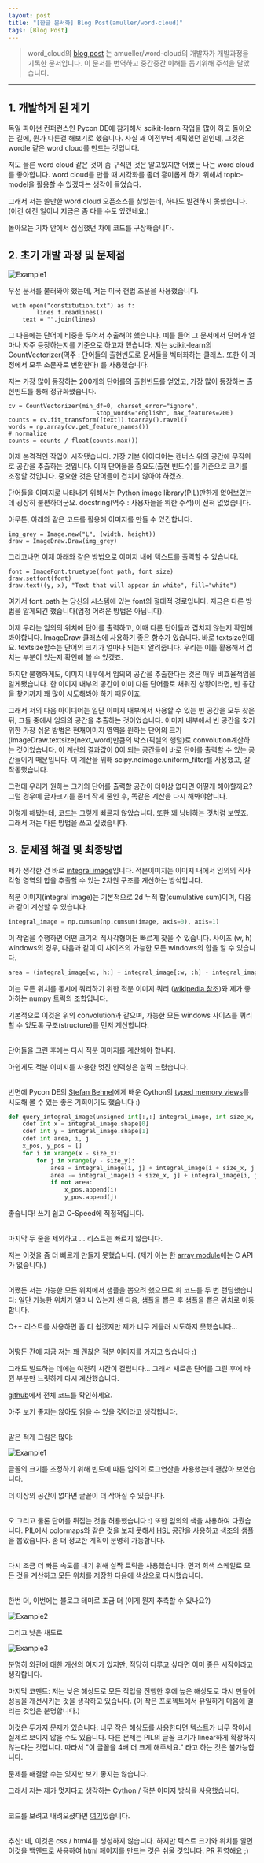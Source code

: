 ```yaml
---
layout: post
title: "[한글 문서화] Blog Post(amuller/word-cloud)"
tags: [Blog Post]
---
```


>word_cloud의 [blog post][Blog] 는 amueller/word-cloud의 개발자가 개발과정을 기록한 문서입니다. 이 문서를 번역하고 중간중간 이해를 돕기위해 주석을 달았습니다.
<hr>

## 1. 개발하게 된 계기

 독일 파이썬 컨퍼런스인 Pycon DE에 참가해서 scikit-learn 작업을 많이 하고 돌아오는 길에, 뭔가 다른걸 해보기로 했습니다. 사실 꽤 이전부터 계획했던 일인데, 그것은 wordle 같은 word cloud를 만드는 것입니다.

 저도 물론 word cloud 같은 것이 좀 구식인 것은 알고있지만 어쨌든 나는 word cloud를 좋아합니다. word cloud를 만들 때 시각화를 좀더 흥미롭게 하기 위해서 topic-model을 활용할 수 있겠다는 생각이 들었습다.

 그래서 저는 쓸만한 word cloud 오픈소스를 찾았는데, 하나도 발견하지 못했습니다. (이건 예전 일이니 지금은 좀 다를 수도 있겠네요.)

 돌아오는 기차 안에서 심심했던 차에 코드를 구상해습니다.

## 2. 초기 개발 과정 및 문제점

![Example1][Ex1]


 우선 문서를 불러와야 했는데, 저는 미국 헌법 조문을 사용했습니다.

```
 with open("constitution.txt") as f:
        lines f.readlines()                                                                            
    text = "".join(lines) 
```

 그 다음에는 단어에 비중을 두어서 추출해야 했습니다. 예를 들어 그 문서에서 단어가 얼마나 자주 등장하는지를 기준으로 하고자 했습니다. 저는 scikit-learn의  CountVectorizer(역주 : 단어들의 출현빈도로 문서들을 벡터화하는 클래스. 또한 이 과정에서 모두 소문자로 변환한다) 를 사용했습니다. 

 저는 가장 많이 등장하는 200개의 단어를의 출현빈도를 얻었고, 가장 많이 등장하는 출현빈도를 통해 정규화했습니다.

```
cv = CountVectorizer(min_df=0, charset_error="ignore",
                         stop_words="english", max_features=200)
counts = cv.fit_transform([text]).toarray().ravel()
words = np.array(cv.get_feature_names()) 
# normalize                                                                                                                                             
counts = counts / float(counts.max())

```
 이제 본격적인 작업이 시작됐습니다. 가장 기본 아이디어는 캔버스 위의 공간에 무작위로 공간을 추출하는 것입니다. 이때 단어들을 중요도(출현 빈도수)를 기준으로 크기를 조정할 것입니다. 중요한 것은 단어들이 겹치지 않아야 하겠죠.

 단어들을 이미지로 나타내기 위해서는 Python image library(PIL)만한게 없어보였는데 굉장히 불편하더군요. docstring(역주 : 사용자들을 위한 주석)이 전혀 없었습니다. 

 아무튼, 아래와 같은 코드를 활용해 이미지를 만들 수 있긴합니다.

```
img_grey = Image.new("L", (width, height))
draw = ImageDraw.Draw(img_grey)

```
그리고나면 이제 아래와 같은 방법으로 이미지 내에 텍스트를  출력할 수 있습니다.

```
font = ImageFont.truetype(font_path, font_size)
draw.setfont(font)
draw.text((y, x), "Text that will appear in white", fill="white")

```
여기서 font_path 는 당신의 시스템에 있는 font의 절대적 경로입니다. 지금은 다른 방법을 알게되긴 했습니다(엄청 어려운 방법은 아닙니다).<br/>

이제 우리는 임의의 위치에 단어를 출력하고, 이때 다른 단어들과 겹치지 않는지 확인해 봐야합니다. ImageDraw 클래스에 사용하기 좋은 함수가 있습니다. 바로 textsize인데요. textsize함수는 단어의 크기가 얼마나 되는지 알려줍니다. 우리는 이를 활용해서 겹치는 부분이 있는지 확인해 볼 수 있겠죠.

하지만 불행하게도, 이미지 내부에서 임의의 공간을 추출한다는 것은 매우 비효율적임을 알게됐습니다. 한 이미지 내부의 공간이 이미 다른 단어들로 채워진 상황이라면, 
빈 공간을 찾기까지  꽤 많이 시도해봐야 하기 때문이죠.

그래서 저의 다음 아이디어는 일단 이미지 내부에서 사용할 수 있는  빈 공간을 모두 찾은 뒤, 그들 중에서 임의의 공간을 추출하는 것이었습니다. 이미지 내부에서 빈 공간을 찾기 위한 가장 쉬운 방법은 현재이미지 영역을 원하는 단어의 크기(ImageDraw.textsize(next_word)만큼의 박스(픽셀의 행렬)로 convolution계산하는 것이었습니다.  이 계산의 결과값이 0이 되는 공간들이 바로 단어를 출력할 수 있는 공간들이기 때문입니다. 이 계산을 위해  scipy.ndimage.uniform_filter를 사용했고, 잘 작동했습니다.

그런데 우리가 원하는 크기의 단어를 출력할 공간이 더이상 없다면 어떻게 해야할까요? 그럴 경우에 글자크기를 좀더 작게 줄인 후, 똑같은 계산을 다시 해봐야합니다. 


이렇게 해봤는데, 코드는 그렇게 빠르지 않았습니다. 또한 꽤 낭비하는 것처럼 보였죠. 그래서 저는 다른 방법을 쓰고 싶었습니다. 

## 3. 문제점 해결 및 최종방법

제가 생각한 건 바로 [integral image][integral images wiki]입니다. 적분이미지는 이미지 내에서 임의의 직사각형 영역의 합을 추출할 수 있는 2차원 구조를 계산하는 방식입니다.

적분 이미지(integral image)는 기본적으로 2d 누적 합(cumulative sum)이며, 다음과 같이 계산할 수 있습니다.
```python
integral_image = np.cumsum(np.cumsum(image, axis=0), axis=1)
```
이 작업을 수행하면 어떤 크기의 직사각형이든 빠르게 찾을 수 있습니다. 사이즈 (w, h) windows의 경우, 다음과 같이 이 사이즈의 가능한 모든 windows의 합을 알 수 있습니다.
```python
area = (integral_image[w:, h:] + integral_image[:w, :h] - integral_image[w:, :h] - integral_image[:w, h:])
```
이는 모든 위치를 동시에 쿼리하기 위한 적분 이미지 쿼리 ([wikipedia 참조][Wiki])와 제가 좋아하는 numpy 트릭의 조합입니다.

기본적으로 이것은 위의 convolution과 같으며, 가능한 모든 windows 사이즈를 쿼리할 수 있도록 구조(structure)를 먼저 계산합니다.
<br><br>

단어들을 그린 후에는 다시 적분 이미지를 계산해야 합니다.

아쉽게도 적분 이미지를 사용한 멋진 인덱싱은 살짝 느렸습니다.
<br><br>

반면에 Pycon DE의 [Stefan Behnel][Stefan]에게 배운 Cython의 [typed memory views][Typed]를 시도해 볼 수 있는 좋은 기회이기도 했습니다 :)

```python
def query_integral_image(unsigned int[:,:] integral_image, int size_x, int size_y):
    cdef int x = integral_image.shape[0]
    cdef int y = integral_image.shape[1]
    cdef int area, i, j
    x_pos, y_pos = []
    for i in xrange(x - size_x):
        for j in xrange(y - size_y):
            area = integral_image[i, j] + integral_image[i + size_x, j + size_y]
            area -= integral_image[i + size_x, j] + integral_image[i, j + size_y]
            if not area:
                x_pos.append(i)
                y_pos.append(j)
```
좋습니다! 쓰기 쉽고 C-Speed에 직접적입니다.
<br><br>

마지막 두 줄을 제외하고 ... 리스트는 빠르지 않습니다.

저는 이것을 좀 더 빠르게 만들지 못했습니다. (제가 아는 한 [array module][Array]에는 C API가 없습니다.)
<br><br>

어쨌든 저는 가능한 모든 위치에서 샘플을 뽑으려 했으므로 위 코드를 두 번 랜딩했습니다: 일단 가능한 위치가 얼마나 있는지 센 다음, 샘플을 뽑은 후 샘플을 뽑은 위치로 이동합니다.

C++ 리스트를 사용하면 좀 더 쉽겠지만 제가 너무 게을러 시도하지 못했습니다...
<br><br>

어떻든 간에 지금 저는 꽤 괜찮은 적분 이미지를 가지고 있습니다 :)

그래도 빌드하는 데에는 여전히 시간이 걸립니다... 그래서 새로운 단어를 그린 후에 바뀐 부분만 느릿하게 다시 계산했습니다.


[github][Github]에서 전체 코드를 확인하세요.

아주 보기 좋지는 않아도 읽을 수 있을 것이라고 생각합니다.
<br><br>

말은 적게 그림은 많이:

![Example1][Ex1]
<br>

글꼴의 크기를 조정하기 위해 빈도에 따른 임의의 로그연산을 사용했는데 괜찮아 보였습니다.

더 이상의 공간이 없다면 글꼴이 더 작아질 수 있습니다.
<br><br>

오 그리고 물론 단어를 뒤집는 것을 허용했습니다 :) 또한 임의의 색을 사용하여 다뤘습니다. PIL에서 colormaps와 같은 것을 보지 못해서 [HSL][HSL] 공간을 사용하고 색조의 샘플을 뽑았습니다. 좀 더 정교한 계획이 분명히 가능합니다.
<br><br>

다시 조금 더 빠른 속도를 내기 위해 살짝 트릭을 사용했습니다. 먼저 회색 스케일로 모든 것을 계산하고 모든 위치를 저장한 다음에 색상으로 다시했습니다.
<br><br>

한번 더, 이번에는 블로그 테마로 조금 더 (이게 뭔지 추측할 수 있나요?)

![Example2][Ex2]
<br>

그리고 낮은 채도로

![Example3][Ex3]
<br>

분명히 외관에 대한 개선의 여지가 있지만, 적당히 다루고 싶다면 이미 좋은 시작이라고 생각합니다.

마지막 코멘트: 저는 낮은 해상도로 모든 작업을 진행한 후에 높은 해상도로 다시 만들어 성능을 개선시키는 것을 생각하고 있습니다. (이 작은 프로젝트에서 유일하게 마음에 걸리는 것임은 분명합니다.)

이것은 두가지 문제가 있습니다: 너무 작은 해상도를 사용한다면 텍스트가 너무 작아서 실제로 보이지 않을 수도 있습니다. 다른 문제는 PIL의 글꼴 크기가 linear하게 확장하지 않는다는 것입니다. 따라서 "이 글꼴을 4배 더 크게 해주세요." 라고 하는 것은 불가능합니다.

문제를 해결할 수는 있지만 보기 좋지는 않습니다.

그래서 저는 제가 멋지다고 생각하는 Cython / 적분 이미지 방식을 사용했습니다.
<br><br>

코드를 보려고 내려오셨다면 [여기][Here]있습니다.
<br><br>

추신: 네, 이것은 css / html4를 생성하지 않습니다. 하지만 텍스트 크기와 위치를 알면 이것을 백엔드로 사용하여 html 페이지를 만드는 것은 쉬울 것입니다. PR 환영해요 ;)

[Blog]: https://peekaboo-vision.blogspot.com/2012/11/a-wordcloud-in-python.html
[integral images wiki]:https://en.wikipedia.org/wiki/Summed-area_table
[Ex1]: https://4.bp.blogspot.com/-cjfJLOPGjIg/UJmCmBa65tI/AAAAAAAAAJk/TF2qRh964GI/s1600/constitution_.pngi
[Blog]: https://peekaboo-vision.blogspot.com/2012/11/a-wordcloud-in-python.html
[Wiki]: https://en.wikipedia.org/wiki/Summed-area_table
[Typed]: http://docs.cython.org/en/latest/src/userguide/memoryviews.html
[Stefan]: http://consulting.behnel.de
[Array]: https://docs.python.org/2/library/array.html
[Github]: https://github.com/amueller/word_cloud
[Ex1]: https://2.bp.blogspot.com/-WkzZOACNIXQ/UJmRe2M_GFI/AAAAAAAAAJ4/IevGaoqYmT4/s400/constitution2.png
[HSL]: https://en.wikipedia.org/wiki/HSL_and_HSV
[Ex2]: https://2.bp.blogspot.com/-DkYdVOITxEM/UJmSwk4AURI/AAAAAAAAAKE/aqAigDXGDQg/s400/prml3.png
[Ex3]: https://3.bp.blogspot.com/-deMvj5fVHLI/UJmS3zyIwlI/AAAAAAAAAKQ/sWIzQyHQzj0/s400/prml2.png
[Here]: https://github.com/amueller/word_cloud
